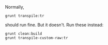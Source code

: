 Normally,

```
grunt transpile:tr
```

should run fine. But it doesn't. Run these instead:

```
grunt clean:build
grunt transpile-custom-raw:tr
```
